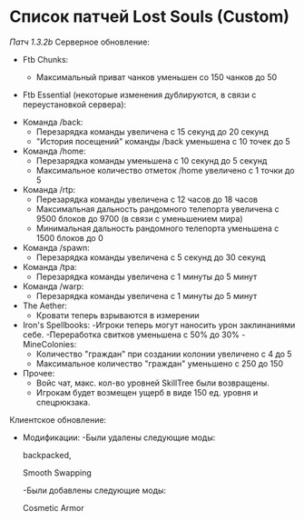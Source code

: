 # Список патчей Lost Souls (Custom)
*Патч 1.3.2b*
Серверное обновление:
* Ftb Chunks:
  + Максимальный приват чанков уменьшен со 150 чанков до 50

* Ftb Essential (некоторые изменения дублируются, в связи с переустановкой сервера):
- Команда /back:
  - Перезарядка команды увеличена с 15 секунд до 20 секунд
  - "История посещений" команды /back уменьшена с 10 точек до 5
- Команда /home:
  - Перезарядка команды уменьшена с 10 секунд до 5 секунд
  - Максимальное количество отметок /home увеличено с 1 точки до 5
- Команда /rtp:
  - Перезарядка команды увеличена с 12 часов до 18 часов
  - Максимальная дальность рандомного телепорта увеличена с 9500 блоков до 9700 (в связи с уменьшением мира)
  - Минимальная дальность рандомного телепорта уменьшена с 1500 блоков до 0
- Команда /spawn:
  - Перезарядка команды увеличена с 5 секунд до 30 секунд
- Команда /tpa:
  - Перезарядка команды увеличена с 1 минуты до 5 минут
- Команда /warp:
  - Перезарядка команды увеличена с 1 минуты до 5 минут
- The Aether:
  - Кровати теперь взрываются в измерении
- Iron's Spellbooks:
  -Игроки теперь могут наносить урон заклинаниями себе.
  -Переработка свитков уменьшена с 50% до 30%
-MineColonies:
  - Количество "граждан" при создании колонии увеличено с 4 до 5
  - Максимальное количество "граждан" уменьшено с 250 до 150
- Прочее:
  - Войс чат, макс. кол-во уровней SkillTree были возвращены.
  - Игрокам будет возмещен ущерб в виде 150 ед. уровня и спецрюкзака.

Клиентское обновление:
- Модификации:
  -Были удалены следующие моды:
  
  backpacked,
  
  Smooth Swapping
  
  -Были добавлены следующие моды:
  
  Cosmetic Armor
  

